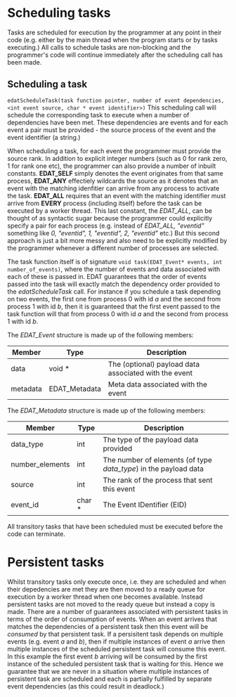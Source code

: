 # Scheduling tasks

Tasks are scheduled for execution by the programmer at any point in their code (e.g. either by the main thread when the program starts or by tasks executing.) All calls to schedule tasks are non-blocking and the programmer's code will continue immediately after the scheduling call has been made. 

## Scheduling a task
`edatScheduleTask(task function pointer, number of event dependencies, <int event source, char * event identifier>)` This scheduling call will schedule the corresponding task to execute when a number of dependencies have been met. These dependencies are events and for each event a pair must be provided - the source process of the event and the event identifier (a string.) 

When scheduling a task, for each event the programmer must provide the source rank. In addition to explicit integer numbers (such as 0 for rank zero, 1 for rank one etc), the programmer can also provide a number of inbuilt constants. __EDAT_SELF__ simply denotes the event originates from that same process, __EDAT_ANY__ effectiely wildcards the source as it denotes that an event with the matching idenfitier can arrive from any process to activate the task. __EDAT_ALL__ requires that an event with the matching identifier must arrive from __EVERY__ process (including itself) before the task can be executed by a worker thread. This last constant, the _EDAT_ALL_, can be thought of as syntactic sugar because the programmer could explicitly specify a pair for each process (e.g. instead of _EDAT_ALL, "eventid"_ something like _0, "eventid", 1, "eventid", 2, "eventid"_ etc.) But this second approach is just a bit more messy and also need to be explicitly modified by the programmer whenever a different number of processes are selected.

The task function itself is of signature `void task(EDAT_Event* events, int number_of_events)`, where the number of events and data associated with each of these is passed in. EDAT guarantees that the order of events passed into the task will exactly match the dependency order provided to the _edatScheduleTask_ call. For instance if you schedule a task depending on two events, the first one from process 0 with id _a_ and the second from process 1 with id _b_, then it is guaranteed that the first event passed to the task function will that from process 0 with id _a_ and the second from process 1 with id _b_. 

The _EDAT_Event_ structure is made up of the following members:

Member | Type | Description
------ | ---- | -----------
data | void * | The (optional) payload data associated with the event
metadata | EDAT_Metadata | Meta data associated with the event

The _EDAT_Metadata_ structure is made up of the following members:

Member | Type | Description
------ | ---- | -----------
data_type | int | The type of the payload data provided
number_elements | int | The number of elements (of type _data_type_) in the payload data
source | int | The rank of the process that sent this event
event_id | char * | The Event IDentifier (EID)

All transitory tasks that have been scheduled must be executed before the code can terminate.

# Persistent tasks
Whilst transitory tasks only execute once, i.e. they are scheduled and when their depedencies are met they are then moved to a ready queue for execution by a worker thread when one becomes available. Instead persistent tasks are not moved to the ready queue but instead a copy is made. There are a number of guarantees associated with persistent tasks in terms of the order of consumption of events. When an event arrives that matches the dependencies of a persistent task then this event will be _consumed_ by that persistent task. If a persisitent task depends on multiple events (e.g. event _a_ and _b_), then if multiple instances of event _a_ arrive then multiple instances of the scheduled persistent task will consume this event. In this example the first event _b_ arriving will be consumed by the first instance of the scheduled persistent task that is waiting for this. Hence we guarantee that we are never in a situation where multiple instances of persistent task are scheduled and each is partially fulfilled by separate event dependencies (as this could result in deadlock.)  
